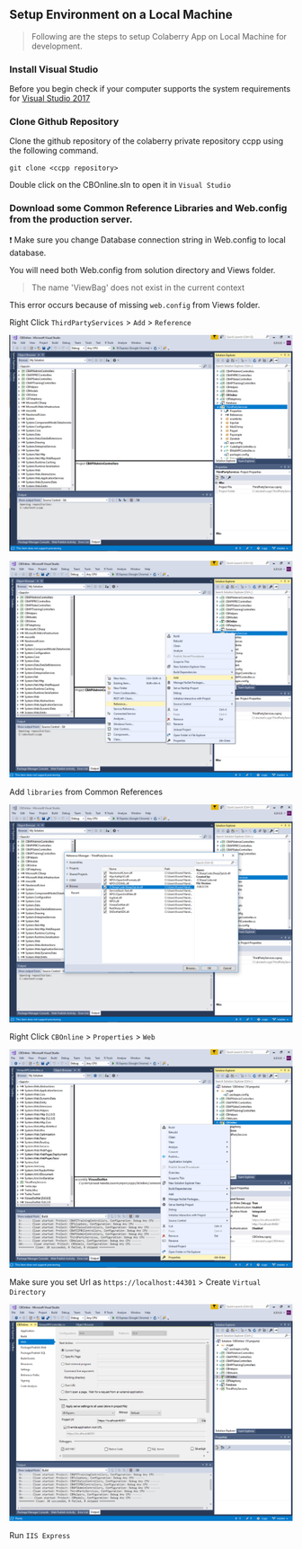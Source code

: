 ## Setup Environment on a Local Machine

> Following are the steps to setup Colaberry App on Local Machine for development.

### Install Visual Studio

Before you begin check if your computer supports the system requirements for [Visual Studio 2017](https://docs.microsoft.com/en-us/visualstudio/productinfo/vs2017-system-requirements-vs)

### Clone Github Repository

Clone the github repository of the colaberry private repository ccpp using the following command.

```
git clone <ccpp repository>
```

Double click on the CBOnline.sln to open it in `Visual Studio`

### Download some Common Reference Libraries and Web.config from the production server.
:exclamation: Make sure you change Database connection string in Web.config to local database.

You will need both Web.config from solution directory and Views folder.

> The name 'ViewBag' does not exist in the current context

This error occurs because of missing `web.config` from Views folder.

Right Click `ThirdPartyServices` > `Add` > `Reference`

![local1](_media/local1.png)

![local2](_media/local2.png)

Add `libraries` from Common References

![local3](_media/local3.png)

Right Click `CBOnline` > `Properties` > `Web`

![local4](_media/local4.png)

Make sure you set Url as `https://localhost:44301` > Create `Virtual Directory` 

![local5](_media/local5.png)

Run `IIS Express`
